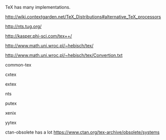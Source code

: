 
TeX has many implementations.

http://wiki.contextgarden.net/TeX_Distributions#alternative_TeX_processors

http://nts.tug.org/

http://kasper.phi-sci.com/tex++/

http://www.math.uni.wroc.pl/~hebisch/tex/

http://www.math.uni.wroc.pl/~hebisch/tex/Convertion.txt



common-tex

cxtex

extex

nts

putex

xenix

yytex

ctan-obsolete has a lot
https://www.ctan.org/tex-archive/obsolete/systems
